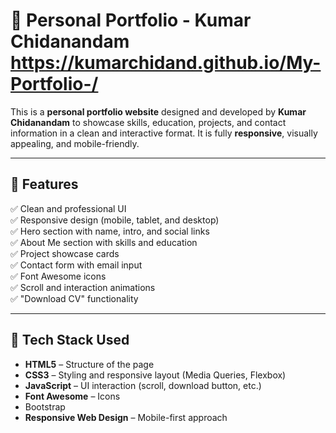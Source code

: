 # 🌟 Personal Portfolio - Kumar Chidanandam  https://kumarchidand.github.io/My-Portfolio-/

This is a **personal portfolio website** designed and developed by **Kumar Chidanandam** to showcase skills, education, projects, and contact information in a clean and interactive format. It is fully **responsive**, visually appealing, and mobile-friendly.

---

## 🧩 Features

✅ Clean and professional UI  
✅ Responsive design (mobile, tablet, and desktop)  
✅ Hero section with name, intro, and social links  
✅ About Me section with skills and education  
✅ Project showcase cards  
✅ Contact form with email input  
✅ Font Awesome icons  
✅ Scroll and interaction animations  
✅ "Download CV" functionality

---

## 🔧 Tech Stack Used

- **HTML5** – Structure of the page  
- **CSS3** – Styling and responsive layout (Media Queries, Flexbox)  
- **JavaScript** – UI interaction (scroll, download button, etc.)  
- **Font Awesome** – Icons
- Bootstrap
- **Responsive Web Design** – Mobile-first approach
